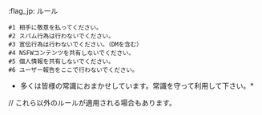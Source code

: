 :flag_jp: ルール

```
#1 相手に敬意を払ってください。
#2 スパム行為は行わないでください。
#3 宣伝行為は行わないでください。（DMを含む）
#4 NSFWコンテンツを共有しないでください。
#5 個人情報を共有しないでください。
#6 ユーザー報告をここで行わないでください。
```

* 多くは皆様の常識におまかせしています。常識を守って利用して下さい。*

// これら以外のルールが適用される場合もあります。